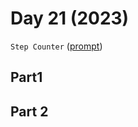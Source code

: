 # Day 21 (2023)

`Step Counter` ([prompt](https://adventofcode.com/2023/day/21))

## Part1

## Part 2

